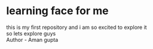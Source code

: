 # learning face for me
this is my first repository and i am so excited to explore it
<br/>
so lets explore guys
<br/>
Author - Aman gupta
